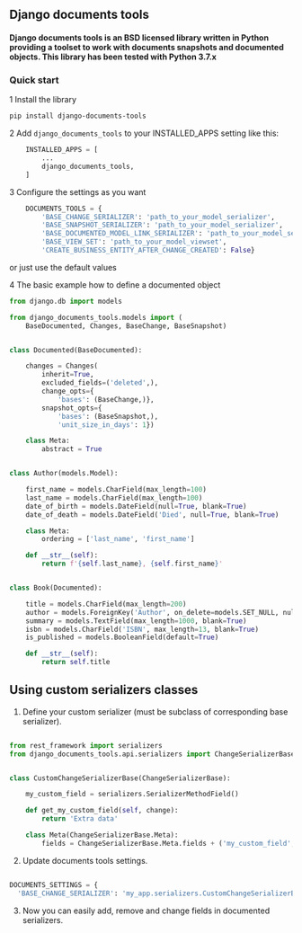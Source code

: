 ## Django documents tools

#### Django documents tools is an BSD licensed library written in Python providing a toolset to work with documents snapshots and documented objects. This library has been tested with Python 3.7.x

### Quick start

1 Install the library

```bash
pip install django-documents-tools
```

2 Add `django_documents_tools` to your INSTALLED_APPS setting like this:

```python
    INSTALLED_APPS = [
        ...
        django_documents_tools,
    ]
```

3 Configure the settings as you want

```python
    DOCUMENTS_TOOLS = {
        'BASE_CHANGE_SERIALIZER': 'path_to_your_model_serializer',
        'BASE_SNAPSHOT_SERIALIZER': 'path_to_your_model_serializer',
        'BASE_DOCUMENTED_MODEL_LINK_SERIALIZER': 'path_to_your_model_serializer',
        'BASE_VIEW_SET': 'path_to_your_model_viewset',
        'CREATE_BUSINESS_ENTITY_AFTER_CHANGE_CREATED': False}
```

or just use the default values

4 The basic example how to define a documented object

```python
from django.db import models

from django_documents_tools.models import (
    BaseDocumented, Changes, BaseChange, BaseSnapshot)


class Documented(BaseDocumented):

    changes = Changes(
        inherit=True,
        excluded_fields=('deleted',),
        change_opts={
            'bases': (BaseChange,)},
        snapshot_opts={
            'bases': (BaseSnapshot,),
            'unit_size_in_days': 1})

    class Meta:
        abstract = True


class Author(models.Model):

    first_name = models.CharField(max_length=100)
    last_name = models.CharField(max_length=100)
    date_of_birth = models.DateField(null=True, blank=True)
    date_of_death = models.DateField('Died', null=True, blank=True)

    class Meta:
        ordering = ['last_name', 'first_name']

    def __str__(self):
        return f'{self.last_name}, {self.first_name}'


class Book(Documented):

    title = models.CharField(max_length=200)
    author = models.ForeignKey('Author', on_delete=models.SET_NULL, null=True)
    summary = models.TextField(max_length=1000, blank=True)
    isbn = models.CharField('ISBN', max_length=13, blank=True)
    is_published = models.BooleanField(default=True)

    def __str__(self):
        return self.title
```

## Using custom serializers classes

1. Define your custom serializer (must be subclass of corresponding base serializer).

```python

from rest_framework import serializers
from django_documents_tools.api.serializers import ChangeSerializerBase


class CustomChangeSerializerBase(ChangeSerializerBase):

    my_custom_field = serializers.SerializerMethodField()

    def get_my_custom_field(self, change):
        return 'Extra data'

    class Meta(ChangeSerializerBase.Meta):
        fields = ChangeSerializerBase.Meta.fields + ('my_custom_field',)
```

2. Update documents tools settings.

```python

DOCUMENTS_SETTINGS = {
  'BASE_CHANGE_SERIALIZER': 'my_app.serializers.CustomChangeSerializerBase'}

```

3. Now you can easily add, remove and change fields in documented serializers.
